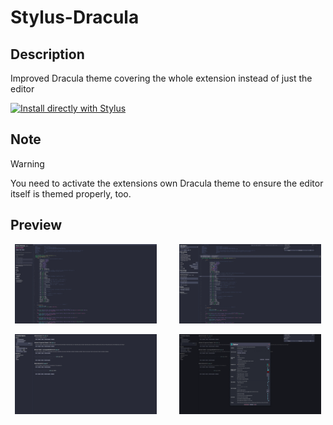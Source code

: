 # Stylus-Dracula

## Description

Improved Dracula theme covering the whole extension instead of just the editor

[![Install directly with Stylus](https://img.shields.io/badge/Install%20directly%20with-Stylus-00adad.svg)](https://github.com/Himither/Stylus-Dracula/blob/main/stylus-dracula.user.css)

## Note

> [!WARNING]
> You need to activate the extensions own Dracula theme to ensure the editor itself is themed properly, too.

## Preview

<p align="center">
  <img alt="Singleview - Darker" src="preview/install.webp" width="45%">
&nbsp; &nbsp; &nbsp; &nbsp;
  <img alt="Singleview - La+ Darknesss" src="preview/edit.webp" width="45%">
</p>

<p align="center">
  <img alt="Singleview - Darker" src="preview/manage.webp" width="45%">
&nbsp; &nbsp; &nbsp; &nbsp;
  <img alt="Singleview - La+ Darknesss" src="preview/option.webp" width="45%">
</p>
